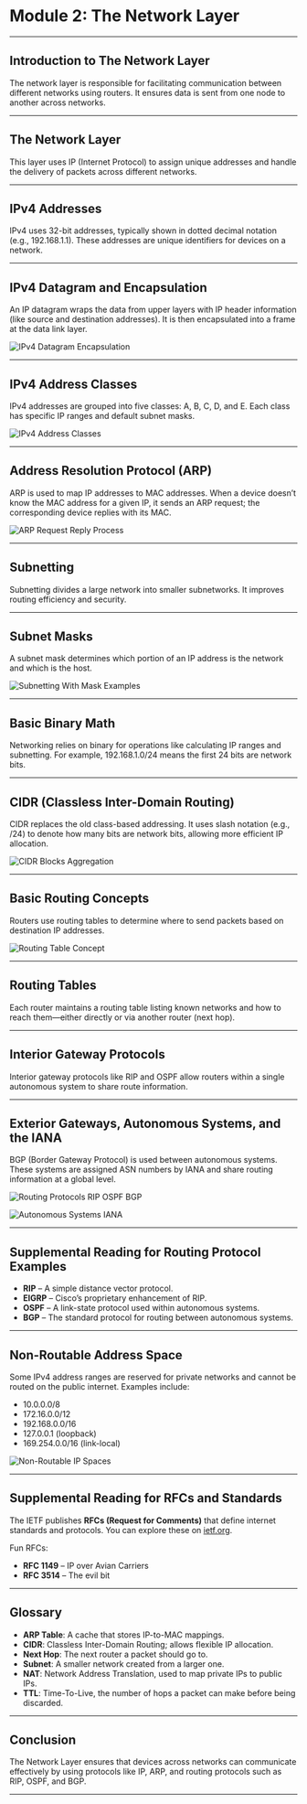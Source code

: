 # Module 2: The Network Layer

---

## Introduction to The Network Layer

The network layer is responsible for facilitating communication between different networks using routers. It ensures data is sent from one node to another across networks.

---

## The Network Layer

This layer uses IP (Internet Protocol) to assign unique addresses and handle the delivery of packets across different networks.

---

## IPv4 Addresses

IPv4 uses 32-bit addresses, typically shown in dotted decimal notation (e.g., 192.168.1.1). These addresses are unique identifiers for devices on a network.

---

## IPv4 Datagram and Encapsulation

An IP datagram wraps the data from upper layers with IP header information (like source and destination addresses). It is then encapsulated into a frame at the data link layer.

![IPv4 Datagram Encapsulation](images/IPv4_Datagram_Encapsulation.png)

---

## IPv4 Address Classes

IPv4 addresses are grouped into five classes: A, B, C, D, and E. Each class has specific IP ranges and default subnet masks.

![IPv4 Address Classes](images/IPv4_Address_Classes.png)

---

## Address Resolution Protocol (ARP)

ARP is used to map IP addresses to MAC addresses. When a device doesn’t know the MAC address for a given IP, it sends an ARP request; the corresponding device replies with its MAC.

![ARP Request Reply Process](images/ARP_Request_Reply_Process.png)

---

## Subnetting

Subnetting divides a large network into smaller subnetworks. It improves routing efficiency and security.

---

## Subnet Masks

A subnet mask determines which portion of an IP address is the network and which is the host.

![Subnetting With Mask Examples](images/Subnetting_With_Mask_Examples.png)

---

## Basic Binary Math

Networking relies on binary for operations like calculating IP ranges and subnetting. For example, 192.168.1.0/24 means the first 24 bits are network bits.

---

## CIDR (Classless Inter-Domain Routing)

CIDR replaces the old class-based addressing. It uses slash notation (e.g., /24) to denote how many bits are network bits, allowing more efficient IP allocation.

![CIDR Blocks Aggregation](images/CIDR_Blocks_Aggregation.png)

---

## Basic Routing Concepts

Routers use routing tables to determine where to send packets based on destination IP addresses.

![Routing Table Concept](images/Routing_Table_Concept.png)

---

## Routing Tables

Each router maintains a routing table listing known networks and how to reach them—either directly or via another router (next hop).

---

## Interior Gateway Protocols

Interior gateway protocols like RIP and OSPF allow routers within a single autonomous system to share route information.

---

## Exterior Gateways, Autonomous Systems, and the IANA

BGP (Border Gateway Protocol) is used between autonomous systems. These systems are assigned ASN numbers by IANA and share routing information at a global level.

![Routing Protocols RIP OSPF BGP](images/Routing_Protocols_RIP_OSPF_BGP.png)

![Autonomous Systems IANA](images/Autonomous_Systems_IANA.png)

---

## Supplemental Reading for Routing Protocol Examples

- **RIP** – A simple distance vector protocol.
- **EIGRP** – Cisco’s proprietary enhancement of RIP.
- **OSPF** – A link-state protocol used within autonomous systems.
- **BGP** – The standard protocol for routing between autonomous systems.

---

## Non-Routable Address Space

Some IPv4 address ranges are reserved for private networks and cannot be routed on the public internet. Examples include:
- 10.0.0.0/8
- 172.16.0.0/12
- 192.168.0.0/16
- 127.0.0.1 (loopback)
- 169.254.0.0/16 (link-local)

![Non-Routable IP Spaces](images/Non_Routable_IP_Spaces.png)

---

## Supplemental Reading for RFCs and Standards

The IETF publishes **RFCs (Request for Comments)** that define internet standards and protocols. You can explore these on [ietf.org](https://ietf.org).

Fun RFCs:
- **RFC 1149** – IP over Avian Carriers
- **RFC 3514** – The evil bit

---

## Glossary

- **ARP Table**: A cache that stores IP-to-MAC mappings.
- **CIDR**: Classless Inter-Domain Routing; allows flexible IP allocation.
- **Next Hop**: The next router a packet should go to.
- **Subnet**: A smaller network created from a larger one.
- **NAT**: Network Address Translation, used to map private IPs to public IPs.
- **TTL**: Time-To-Live, the number of hops a packet can make before being discarded.

---

## Conclusion

The Network Layer ensures that devices across networks can communicate effectively by using protocols like IP, ARP, and routing protocols such as RIP, OSPF, and BGP.

---

